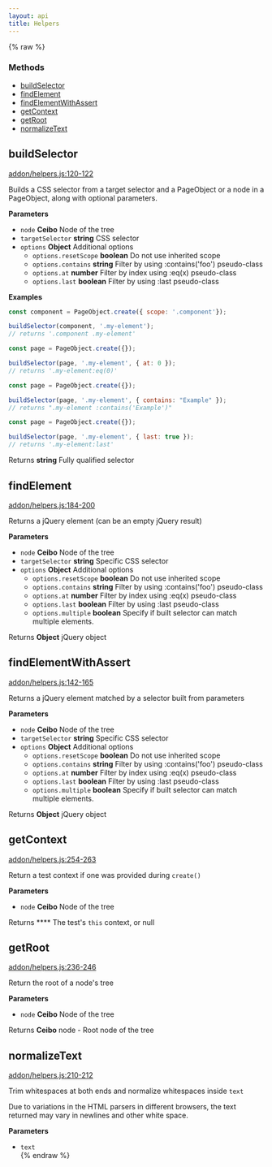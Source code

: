 ```yaml
---
layout: api
title: Helpers
---
```


{% raw %}
### Methods

- [buildSelector](#buildselector)
- [findElement](#findelement)
- [findElementWithAssert](#findelementwithassert)
- [getContext](#getcontext)
- [getRoot](#getroot)
- [normalizeText](#normalizetext)

## buildSelector

[addon/helpers.js:120-122](https://github.com/san650/ember-cli-page-object/blob/559c583f5ae5de8a69c2b4552398ae47310af700/addon/helpers.js#L120-L122 "Source code on GitHub")

Builds a CSS selector from a target selector and a PageObject or a node in a PageObject, along with optional parameters.

**Parameters**

-   `node` **Ceibo** Node of the tree
-   `targetSelector` **string** CSS selector
-   `options` **Object** Additional options
    -   `options.resetScope` **boolean** Do not use inherited scope
    -   `options.contains` **string** Filter by using :contains('foo') pseudo-class
    -   `options.at` **number** Filter by index using :eq(x) pseudo-class
    -   `options.last` **boolean** Filter by using :last pseudo-class

**Examples**

```javascript
const component = PageObject.create({ scope: '.component'});

buildSelector(component, '.my-element');
// returns '.component .my-element'
```

```javascript
const page = PageObject.create({});

buildSelector(page, '.my-element', { at: 0 });
// returns '.my-element:eq(0)'
```

```javascript
const page = PageObject.create({});

buildSelector(page, '.my-element', { contains: "Example" });
// returns ".my-element :contains('Example')"
```

```javascript
const page = PageObject.create({});

buildSelector(page, '.my-element', { last: true });
// returns '.my-element:last'
```

Returns **string** Fully qualified selector

## findElement

[addon/helpers.js:184-200](https://github.com/san650/ember-cli-page-object/blob/559c583f5ae5de8a69c2b4552398ae47310af700/addon/helpers.js#L184-L200 "Source code on GitHub")

Returns a jQuery element (can be an empty jQuery result)

**Parameters**

-   `node` **Ceibo** Node of the tree
-   `targetSelector` **string** Specific CSS selector
-   `options` **Object** Additional options
    -   `options.resetScope` **boolean** Do not use inherited scope
    -   `options.contains` **string** Filter by using :contains('foo') pseudo-class
    -   `options.at` **number** Filter by index using :eq(x) pseudo-class
    -   `options.last` **boolean** Filter by using :last pseudo-class
    -   `options.multiple` **boolean** Specify if built selector can match multiple elements.

Returns **Object** jQuery object

## findElementWithAssert

[addon/helpers.js:142-165](https://github.com/san650/ember-cli-page-object/blob/559c583f5ae5de8a69c2b4552398ae47310af700/addon/helpers.js#L142-L165 "Source code on GitHub")

Returns a jQuery element matched by a selector built from parameters

**Parameters**

-   `node` **Ceibo** Node of the tree
-   `targetSelector` **string** Specific CSS selector
-   `options` **Object** Additional options
    -   `options.resetScope` **boolean** Do not use inherited scope
    -   `options.contains` **string** Filter by using :contains('foo') pseudo-class
    -   `options.at` **number** Filter by index using :eq(x) pseudo-class
    -   `options.last` **boolean** Filter by using :last pseudo-class
    -   `options.multiple` **boolean** Specify if built selector can match multiple elements.

Returns **Object** jQuery object

## getContext

[addon/helpers.js:254-263](https://github.com/san650/ember-cli-page-object/blob/559c583f5ae5de8a69c2b4552398ae47310af700/addon/helpers.js#L254-L263 "Source code on GitHub")

Return a test context if one was provided during `create()`

**Parameters**

-   `node` **Ceibo** Node of the tree

Returns **** The test's `this` context, or null

## getRoot

[addon/helpers.js:236-246](https://github.com/san650/ember-cli-page-object/blob/559c583f5ae5de8a69c2b4552398ae47310af700/addon/helpers.js#L236-L246 "Source code on GitHub")

Return the root of a node's tree

**Parameters**

-   `node` **Ceibo** Node of the tree

Returns **Ceibo** node - Root node of the tree

## normalizeText

[addon/helpers.js:210-212](https://github.com/san650/ember-cli-page-object/blob/559c583f5ae5de8a69c2b4552398ae47310af700/addon/helpers.js#L210-L212 "Source code on GitHub")

Trim whitespaces at both ends and normalize whitespaces inside `text`

Due to variations in the HTML parsers in different browsers, the text
returned may vary in newlines and other white space.

**Parameters**

-   `text`  
{% endraw %}
